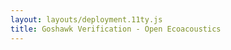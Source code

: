 ```yaml
---
layout: layouts/deployment.11ty.js
title: Goshawk Verification - Open Ecoacoustics
---
```


<oe-verification-grid id="verification-grid">
    <oe-verification verified="true" shortcut="Y"></oe-verification>
    <oe-verification verified="false" shortcut="N"></oe-verification>
    <oe-data-source slot="data-source" for="verification-grid" src="/public/goshawk.csv"></oe-data-source>
</oe-verification-grid>
